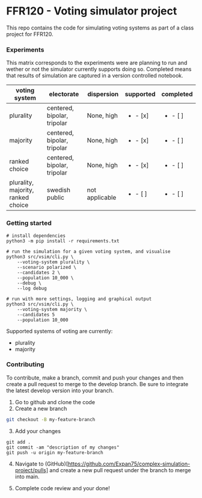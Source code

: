 # FFR120 - Voting simulator project

This repo contains the code for simulating voting systems as part of a class project for FFR120.

### Experiments

This matrix corresponds to the experiments were are planning to run and wether or not the simulator currently supports doing so. Completed means that results of simulation are captured in a version controlled notebook.

| voting system                      | electorate                  | dispersion     | supported                | completed                |
| ---------------------------------- | --------------------------- | -------------- | ------------------------ | ------------------------ |
| plurality                          | centered, bipolar, tripolar | None, high     | <ul><li>- [x] </li></ul> | <ul><li>- [ ] </li></ul> |
| majority                           | centered, bipolar, tripolar | None, high     | <ul><li>- [x] </li></ul> | <ul><li>- [ ] </li></ul> |
| ranked choice                      | centered, bipolar, tripolar | None, high     | <ul><li>- [x] </li></ul> | <ul><li>- [ ] </li></ul> |
| plurality, majority, ranked choice | swedish public              | not applicable | <ul><li>- [ ] </li></ul> | <ul><li>- [ ] </li></ul> |

### Getting started

```
# install dependencies
python3 -m pip install -r requirements.txt

# run the simulation for a given voting system, and visualise
python3 src/vsim/cli.py \
    --voting-system plurality \
    --scenario polarized \
    --candidates 2 \
    --population 10_000 \
    --debug \
    --log debug

# run with more settings, logging and graphical output
python3 src/vsim/cli.py \
    --voting-system majority \
    --candidates 5
    --population 10_000
```

Supported systems of voting are currently:

- plurality
- majority

### Contributing

To contribute, make a branch, commit and push your changes and then create a pull request to merge to the develop branch. Be sure to integrate the latest develop version into your branch.

1. Go to github and clone the code
2. Create a new branch

```bash
git checkout -B my-feature-branch
```

3. Add your changes

```
git add .
git commit -am "description of my changes"
git push -u origin my-feature-branch
```

4. Navigate to (GitHub)[https://github.com/Expan75/complex-simulation-project/pulls] and create a new pull request under the branch to merge into main.

5. Complete code review and your done!
